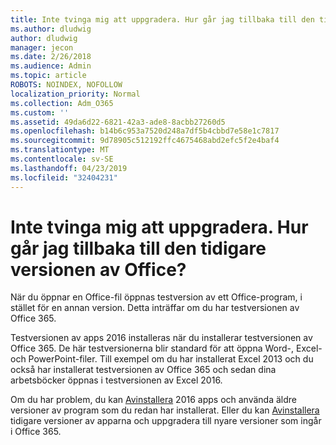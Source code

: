 ```yaml
---
title: Inte tvinga mig att uppgradera. Hur går jag tillbaka till den tidigare versionen av Office?
ms.author: dludwig
author: dludwig
manager: jecon
ms.date: 2/26/2018
ms.audience: Admin
ms.topic: article
ROBOTS: NOINDEX, NOFOLLOW
localization_priority: Normal
ms.collection: Adm_O365
ms.custom: ''
ms.assetid: 49da6d22-6821-42a3-ade8-8acbb27260d5
ms.openlocfilehash: b14b6c953a7520d248a7df5b4cbbd7e58e1c7817
ms.sourcegitcommit: 9d78905c512192ffc4675468abd2efc5f2e4baf4
ms.translationtype: MT
ms.contentlocale: sv-SE
ms.lasthandoff: 04/23/2019
ms.locfileid: "32404231"
---
```

# <a name="dont-force-me-to-upgrade-how-do-i-go-back-to-the-previous-office-version"></a>Inte tvinga mig att uppgradera. Hur går jag tillbaka till den tidigare versionen av Office?

När du öppnar en Office-fil öppnas testversion av ett Office-program, i stället för en annan version. Detta inträffar om du har testversionen av Office 365. 
  
Testversionen av apps 2016 installeras när du installerar testversionen av Office 365. De här testversionerna blir standard för att öppna Word-, Excel- och PowerPoint-filer. Till exempel om du har installerat Excel 2013 och du också har installerat testversionen av Office 365 och sedan dina arbetsböcker öppnas i testversionen av Excel 2016. 
  
Om du har problem, du kan [Avinstallera](https://support.office.com/article/9dd49b83-264a-477a-8fcc-2fdf5dbf61d8.aspx) 2016 apps och använda äldre versioner av program som du redan har installerat. Eller du kan [Avinstallera](https://support.office.com/article/9dd49b83-264a-477a-8fcc-2fdf5dbf61d8.aspx) tidigare versioner av apparna och uppgradera till nyare versioner som ingår i Office 365. 
  

